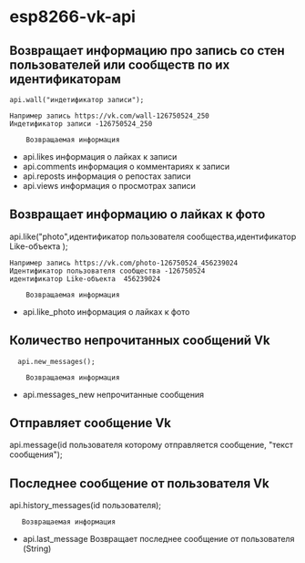 # esp8266-vk-api
 
## Возвращает информацию про запись со стен пользователей или сообществ по их идентификаторам

    api.wall("индетификатор записи");
    
    Например запись https://vk.com/wall-126750524_250 
    Индетификатор записи -126750524_250 
  
        Возвращаемая информация
  
  * api.likes информация о лайках к записи
  * api.comments информация о комментариях к записи 
  * api.reposts информация о репостах записи 
  * api.views информация о просмотрах записи 

 ## Возвращает информацию о лайках к фото         
   
 api.like("photo",идентификатор пользователя сообщества,идентификатор Like-объекта ); 
     
    Например запись https://vk.com/photo-126750524_456239024 
    Идентификатор пользователя сообщества -126750524 
    идентификатор Like-объекта  456239024 
  
        Возвращаемая информация
  
  * api.like_photo информация о лайках к фото 

## Количество непрочитанных сообщений Vk
      api.new_messages();

        Возвращаемая информация  
        
  * api.messages_new непрочитанные сообщения

## Отправляет сообщение Vk
                               
api.message(id пользователя  которому отправляется сообщение, "текст сообщения"); 

## Последнее сообщение от пользователя Vk
  api.history_messages(id пользователя);

       Возвращаемая информация    
       
* api.last_message   Возвращает последнее сообщение от пользователя (String)

